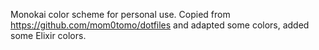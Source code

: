 Monokai color scheme for personal use. Copied from https://github.com/mom0tomo/dotfiles and adapted some colors, added some Elixir colors.
